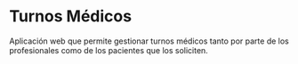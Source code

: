 # Turnos Médicos
Aplicación web que permite gestionar turnos médicos tanto por parte de los profesionales como de los pacientes que los soliciten. 
